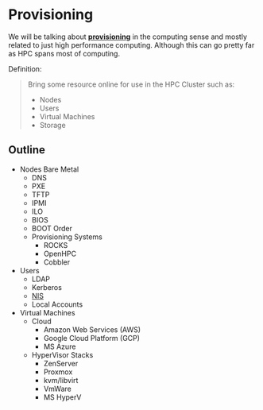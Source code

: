 # Provisioning

We will be talking about [**provisioning**](https://www.techopedia.com/definition/4069/provisioning-computing-computing) in the computing sense and mostly related to just high performance computing. Although this can go pretty far as HPC spans most of computing.

Definition:

> Bring some resource online for use in the HPC Cluster such as:
>
> - Nodes
> - Users
> - Virtual Machines
> - Storage

## Outline

- Nodes Bare Metal
    - DNS
    - PXE
    - TFTP
    - IPMI
    - ILO
    - BIOS
    - BOOT Order
    - Provisioning Systems
        - ROCKS
        - OpenHPC
        - Cobbler
- Users
    - LDAP
    - Kerberos
    - [NIS](https://en.wikipedia.org/wiki/Network_Information_Service)
    - Local Accounts
- Virtual Machines
    - Cloud
        - Amazon Web Services (AWS)
        - Google Cloud Platform (GCP)
        - MS Azure
    - HyperVisor Stacks
        - ZenServer
        - Proxmox
        - kvm/libvirt
        - VmWare
        - MS HyperV